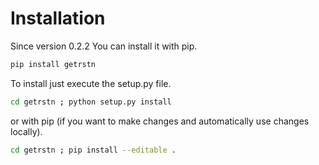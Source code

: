 # Installation

Since version 0.2.2 You can install it with pip.
```bash
pip install getrstn
```

To install just execute the setup.py file.

```bash
cd getrstn ; python setup.py install
```

or with pip (if you want to make changes and automatically use changes locally).

```bash
cd getrstn ; pip install --editable .
```
